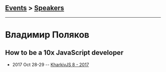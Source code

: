 ## [Events](../README.md) > [Speakers](../speakers.md)
---

# Владимир Поляков

## How to be a 10x JavaScript developer
- 2017 Oct 28-29 -- [KharkivJS 8 - 2017](https://www.youtube.com/watch?v=JZuPYu5m6mo)    
